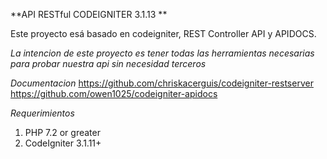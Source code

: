 **API RESTful CODEIGNITER 3.1.13 **

Este proyecto esá basado en codeigniter, REST Controller API y APIDOCS.

*La intencion de este proyecto es tener todas las herramientas necesarias para probar nuestra api sin necesidad terceros*

*Documentacion*
https://github.com/chriskacerguis/codeigniter-restserver
https://github.com/owen1025/codeigniter-apidocs

*Requerimientos*
1. PHP 7.2 or greater
2. CodeIgniter 3.1.11+